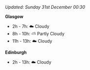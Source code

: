 *Updated: Sunday 31st December 00:30*

**Glasgow**

* 2h - 7h: :cloud: Cloudy
* 8h - 10h: :partly_sunny: Partly Cloudy
* 11h - 13h: :cloud: Cloudy

**Edinburgh**

* 2h - 13h: :cloud: Cloudy
